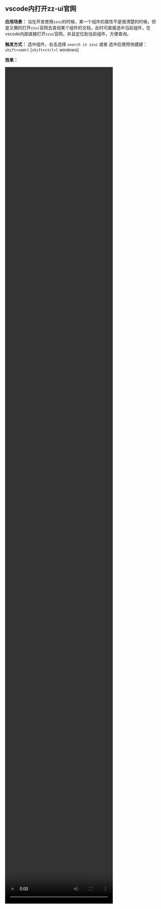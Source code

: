 ## vscode内打开zz-ui官网

**应用场景：** 当在开发使用`zzui`的时候，某一个组件的属性不是很清楚的时候，但是又懒的打开`zzui`官网去查询某个组件的文档，此时可直接选中当前组件，在vscode内部直接打开`zzui`官网，并且定位到当前组件，方便查询。

**触发方式：** 选中组件，右击选择 `search in zzui` 或者 选中后使用快捷键： `shift+cmd+l` [`shift+ctrl+l`  windows]

**效果：**





<video controls height='70%' width='70%' autoplay="autoplay" loop="true" src="https://zzwos.58cdn.com.cn/wbuTsRqPowE/zzfecommon/4d816a9dadbc9afcfd843f2cb5dd1799.mov"></video>

